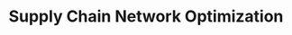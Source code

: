 ---
layout: sub-service
order: 4
title: "Supply Chain Network Optimization"
parent: "Operational Excellence"
description: "We design and refine your supply chain network to improve efficiency, reduce costs, and enhance responsiveness, building resilience to adapt to changing market conditions."
approach: "We conduct a comprehensive analysis of your existing supply chain network, identifying strengths and areas for improvement. Utilizing advanced modeling and simulation tools, we design optimized network structures that balance cost, service levels, and flexibility."
intro: "Transform your supply chain network with SLKone's expertise in optimization, enhancing efficiency and responsiveness while reducing costs."
focus_areas:
  - title: "Network Design and Optimization"
    content: "Optimize your supply chain network configuration to reduce costs and improve service levels."
  - title: "Supplier Management and Sourcing"
    content: "Develop strategies for supplier selection, evaluation, and relationship management to enhance supply chain performance."
  - title: "Logistics Optimization"
    content: "Optimize your transportation and distribution networks to reduce costs and improve delivery times."
  - title: "Inventory Network Optimization"
    content: "Optimize inventory placement across your network to balance cost and service objectives."
  - title: "Supply Chain Risk Management"
    content: "Develop strategies to identify, assess, and mitigate supply chain risks, improving overall resilience."
why_choose:
  - "Comprehensive Supply Chain Analysis"
  - "Advanced Modeling and Simulation"
  - "Customized Optimization Strategies"
  - "Resilience Building Expertise"
  - "Cost Efficiency Focus"
  - "Expert Team with Extensive Supply Chain Knowledge"
cta: "Looking to optimize your supply chain network? Contact SLKone today to discover how our Supply Chain Network Optimization services can enhance your operational performance and competitiveness."
icon: "fa-chart-network"
color: "blush"
image: "/assets/images/backgrounds/supply-chain-network-optimization.webp"
---